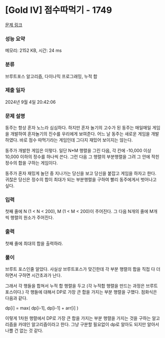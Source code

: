 # [Gold IV] 점수따먹기 - 1749 

[문제 링크](https://www.acmicpc.net/problem/1749) 

### 성능 요약

메모리: 2152 KB, 시간: 24 ms

### 분류

브루트포스 알고리즘, 다이나믹 프로그래밍, 누적 합

### 제출 일자

2024년 9월 4일 20:42:06

### 문제 설명

<p>동주는 항상 혼자 노느라 심심하다. 하지만 혼자 놀기의 고수가 된 동주는 매일매일 게임을 개발하여 혼자놀기의 진수를 우리에게 보여준다. 어느 날 동주는 새로운 게임을 개발하였다. 바로 점수 따먹기라는 게임인데 그다지 재밌어 보이지는 않는다.</p>

<p>동주가 개발한 게임은 이렇다. 일단 N*M 행렬을 그린 다음, 각 칸에 -10,000 이상 10,000 이하의 정수를 하나씩 쓴다. 그런 다음 그 행렬의 부분행렬을 그려 그 안에 적힌 정수의 합을 구하는 게임이다.</p>

<p>동주가 혼자 재밌게 놀던 중 지나가는 당신을 보고 당신을 붙잡고 게임을 하자고 한다. 귀찮은 당신은 정수의 합이 최대가 되는 부분행렬을 구하여 빨리 동주에게서 벗어나고 싶다.</p>

### 입력 

 <p>첫째 줄에 N (1 < N < 200), M (1 < M < 200)이 주어진다. 그 다음 N개의 줄에 M개씩 행렬의 원소가 주어진다.</p>

### 출력 

 <p>첫째 줄에 최대의 합을 출력하라.</p>

### 풀이 

 <p>브루트 포스인줄 알았다. 사실상 브루트포스가 맞긴한데 각 부분 행렬의 합을 직접 다 더하면서 구하면 시간초과가 난다. 

그래서 각 행들을 합쳐서 누적 합 행렬을 두고 (각 누적합 행렬을 만드는 과정은 브루트포스이다.) 각 행들에 대해서 DP로 가장 큰 합을 가지는 부분 행렬을 구했다. 점화식은 다음과 같다. 

dp[i] = max( dp[i-1], dp[i-1] + arr[i] )

이렇게 1차원 행렬에서 DP로 가장 큰 합을 가지는 부분 행렬을 가지는 것을 구하는 알고리즘을 카데인 알고리즘이라고 한다. 그냥 구분할 필요없이 dp로 알아도 되지만 알아서 나쁠 건 없는 것 같다.</p>


